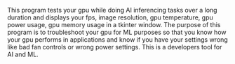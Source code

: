 This program tests your gpu while doing AI inferencing tasks over a long duration and displays your fps, image resolution, gpu temperature, gpu power usage, gpu memory usage in a tkinter window. The purpose of this program is to troubleshoot your gpu for ML purposes so that you know how your gpu performs in applications and know if you have your settings wrong like bad fan controls or wrong power settings. This is a developers tool for AI and ML.
